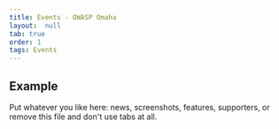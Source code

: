 ```yaml
---
title: Events - OWASP Omaha
layout:  null
tab: true
order: 1
tags: Events
---
```


## Example

Put whatever you like here: news, screenshots, features, supporters, or remove this file and don't use tabs at all.
